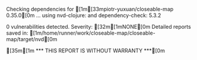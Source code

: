 Checking dependencies for [1m[33mpiotr-yuxuan/closeable-map 0.35.0[0m ...
  using nvd-clojure:  and dependency-check: 5.3.2

0 vulnerabilities detected. Severity: [32m[1mNONE[0m
Detailed reports saved in: [1m/home/runner/work/closeable-map/closeable-map/target/nvd[0m

[35m[1m   *** THIS REPORT IS WITHOUT WARRANTY ***[0m
